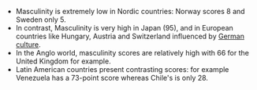 - Masculinity is extremely low in Nordic countries: Norway scores 8 and Sweden only 5. 
- In contrast, Masculinity is very high in Japan (95), and in European countries like Hungary, Austria and Switzerland influenced by [German culture](https://en.wikipedia.org/wiki/German_culture "German culture"). 
- In the Anglo world, masculinity scores are relatively high with 66 for the United Kingdom for example. 
- Latin American countries present contrasting scores: for example Venezuela has a 73-point score whereas Chile's is only 28.
